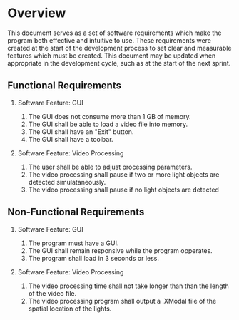 # Overview

<!---(Describe the purpose of this document in 1 paragraph of less … hint: it is your SRS)-->
This document serves as a set of software requirements which make the program both effective and intuitive to use. These requirements were created at the start of the development process to set clear and measurable features which must be created. This document may be updated when appropriate in the development cycle, such as at the start of the next sprint. 

## Functional Requirements

1. Software Feature: GUI
    1. The GUI does not consume more than 1 GB of memory.
    2. The GUI shall be able to load a video file into memory.
    3. The GUI shall have an "Exit" button.
    4. The GUI shall have a toolbar.
    
2. Software Feature: Video Processing
    1. The user shall be able to adjust processing parameters.
    2. The video processing shall pause if two or more light objects are detected simulataneously.
    3. The video processing shall pause if no light objects are detected 

## Non-Functional Requirements

1. Software Feature: GUI
    1. The program must have a GUI.
    2. The GUI shall remain responsive while the program opperates. 
    3. The program shall load in 3 seconds or less. 

 2. Software Feature: Video Processing
    1. The video processing time shall not take longer than than the length of the video file.
    2. The video processing program shall output a .XModal file of the spatial location of the lights.
